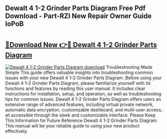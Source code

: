 ## Dewalt 4 1-2 Grinder Parts Diagram Free Pdf Download - Part-RZI New Repair Owner Guide IoPoB

# <h2><a href="http://dfssz8.blite.top/?on=Dewalt+4+1-2+Grinder+Parts+Diagram">🔗Download New 👉🔴 Dewalt 4 1-2 Grinder Parts Diagram</a></h2>

[![Dewalt 4 1-2 Grinder Parts Diagram download](https://i.imgur.com/lujVjoI.png)](http://dfssz8.blite.top/?on=Dewalt+4+1-2+Grinder+Parts+Diagram)
Troubleshooting Made Simple This guide offers valuable insights into troubleshooting common issues with your new Dewalt 4 1-2 Grinder Parts Diagram. Before using your Dewalt 4 1-2 Grinder Parts Diagram, please familiarize yourself with its functions and features by reading this user manual. It includes clear instructions for installation, setup, and operation, as well as troubleshooting tips for common issues. Dewalt 4 1-2 Grinder Parts Diagram offers users an extensive range of advanced features, including virtual private network, automatic data encryption, customizable dashboard, and multi-user access, all accessible through the sleek and customizable interface. Please Keep This Information for Future Reference Dewalt 4 1-2 Grinder Parts Diagram. This manual will be your reliable guide to using your new product effectively.
